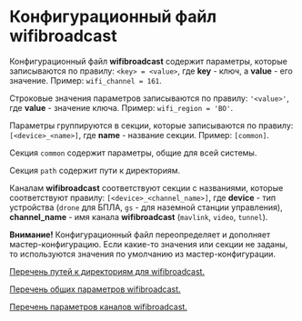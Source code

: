# Конфигурационный файл wifibroadcast

Конфигурационный файл **wifibroadcast** содержит параметры, которые записываются по правилу: `<key> = <value>`, где **key** - ключ, а **value** - его значение. Пример: `wifi_channel = 161`.

Строковые значения параметров записываются по правилу: `'<value>'`, где **value** - значение ключа. Пример: `wifi_region = 'BO'`.

Параметры группируются в секции, которые записываются по правилу: `[<device>_<name>]`, где **name** - название секции. Пример: `[common]`.

Cекция `common` содержит параметры, общие для всей системы.

Cекция `path` содержит пути к директориям.

Каналам **wifibroadcast** соответствуют секции с названиями, которые соответствуют правилу: `[<device>_<channel_name>]`, где **device** - тип устройства (`drone` для БПЛА, `gs` - для наземной станции управления), **channel_name** - имя канала **wifibroadcast** (`mavlink`, `video`, `tunnel`).

**Внимание!** Конфигурационный файл переопределяет и дополняет мастер-конфигурацию. Если какие-то значения или секции не заданы, то используются значения по умолчанию из мастер-конфигурации.

[Перечень путей к директориям для wifibroadcast.](wifibroadcast_path.md)

[Перечень общих параметров wifibroadcast.](wifibroadcast_common.md)

[Перечень параметров каналов wifibroadcast.](wifibroadcast_channel.md)
